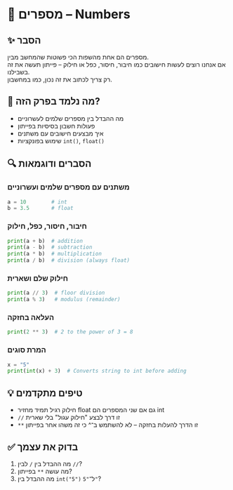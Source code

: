 # 📘 מספרים – Numbers

## ✨ הסבר
מספרים הם אחת מהשפות הכי פשוטות שהמחשב מבין.  
אם אנחנו רוצים לעשות חישובים כמו חיבור, חיסור, כפל או חילוק – פייתון תעשה את זה בשבילנו.  
רק צריך לכתוב את זה נכון, כמו במחשבון.

## 🧠 מה נלמד בפרק הזה?
- מה ההבדל בין מספרים שלמים לעשרוניים  
- פעולות חשבון בסיסיות בפייתון  
- איך מבצעים חישובים עם משתנים  
- שימוש בפונקציות `int()`, `float()`

## 🔍 הסברים ודוגמאות

### משתנים עם מספרים שלמים ועשרוניים
```python
a = 10        # int
b = 3.5       # float
```

### חיבור, חיסור, כפל, חילוק
```python
print(a + b)  # addition
print(a - b)  # subtraction
print(a * b)  # multiplication
print(a / b)  # division (always float)
```

### חילוק שלם ושארית
```python
print(a // 3)  # floor division
print(a % 3)   # modulus (remainder)
```

### העלאה בחזקה
```python
print(2 ** 3)  # 2 to the power of 3 = 8
```

### המרת סוגים
```python
x = "5"
print(int(x) + 3)  # Converts string to int before adding
```

## 💡 טיפים מתקדמים
- חילוק רגיל תמיד מחזיר float גם אם שני המספרים הם int  
- `//` זו דרך לבצע "חילוק עגול" בלי שארית  
- `**` זו הדרך להעלות בחזקה – לא להשתמש ב־^ כי זה משהו אחר בפייתון

## ✅ בדוק את עצמך
1. מה ההבדל בין `/` לבין `//`?  
2. מה עושה `**` בפייתון?  
3. מה ההבדל בין `int("5")` ל־`"5"`?

